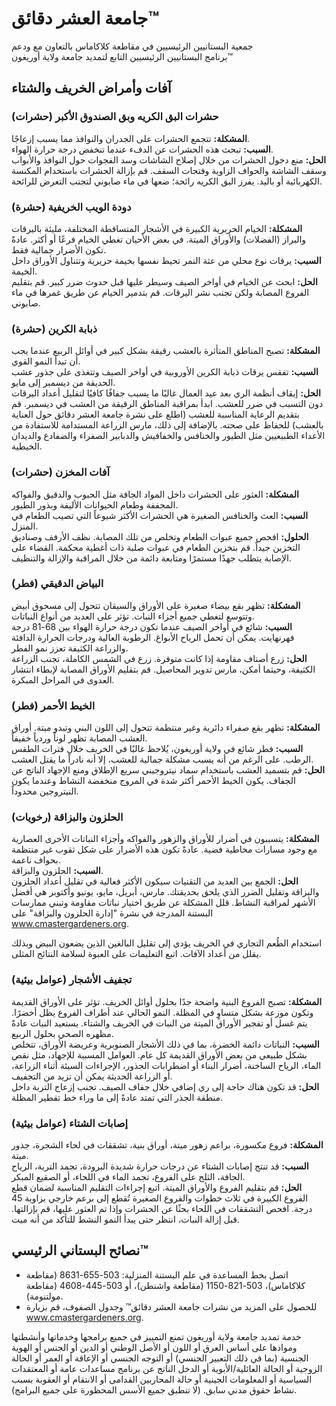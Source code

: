 # جامعة العشر دقائق™

جمعية البستانيين الرئيسيين في مقاطعة كلاكاماس بالتعاون مع ودعم  
برنامج البستانيين الرئيسيين التابع لتمديد جامعة ولاية أوريغون™  

## آفات وأمراض الخريف والشتاء  

### حشرات البق الكريه وبق الصندوق الأكبر (حشرات)  
**المشكلة:** تتجمع الحشرات على الجدران والنوافذ مما يسبب إزعاجًا.  
**السبب:** تبحث هذه الحشرات عن الدفء عندما تنخفض درجة حرارة الهواء.  
**الحل:** منع دخول الحشرات من خلال إصلاح الشاشات وسد الفجوات حول النوافذ والأبواب وسقف الشاشة والحواف الزاوية وفتحات السقف. قم بإزالة الحشرات باستخدام المكنسة الكهربائية أو باليد. يفرز البق الكريه رائحة؛ ضعها في ماء صابوني لتجنب التعرض للرائحة.  

### دودة الويب الخريفية (حشرة)  
**المشكلة:** الخيام الحريرية الكبيرة في الأشجار المتساقطة المختلفة، مليئة باليرقات والبراز (الفضلات) والأوراق الميتة. في بعض الأحيان تغطي الخيام فرعًا أو أكثر. عادةً تكون الأضرار جمالية فقط.  
**السبب:** يرقات نوع محلي من عثة النمر تحيط نفسها بخيمة حريرية وتتناول الأوراق داخل الخيمة.  
**الحل:** ابحث عن الخيام في أواخر الصيف وسيطر عليها قبل حدوث ضرر كبير. قم بتقليم الفروع المصابة ولكن تجنب نشر اليرقات. قم بتدمير الخيام عن طريق غمرها في ماء صابوني.  

### ذبابة الكرين (حشرة)  
**المشكلة:** تصبح المناطق المتأثرة بالعشب رقيقة بشكل كبير في أوائل الربيع عندما يجب أن تبدأ النمو القوي.  
**السبب:** تفقس يرقات ذبابة الكرين الأوروبية في أواخر الصيف وتتغذى على جذور عشب الحديقة من ديسمبر إلى مايو.  
**الحل:** إيقاف أنظمة الري بعد عيد العمال غالبًا ما يسبب جفافًا كافيًا لتقليل أعداد اليرقات دون التسبب في ضرر للعشب. ابدأ بمراقبة المناطق الرقيقة من العشب في ديسمبر. قم بتقديم الرعاية المناسبة للعشب (اطلع على نشرة جامعة العشر دقائق حول العناية بالعشب) للحفاظ على صحته. بالإضافة إلى ذلك، مارس الزراعة المستدامة للاستفادة من الأعداء الطبيعيين مثل الطيور والخنافس والخفافيش والدبابير الصفراء والضفادع والديدان الخيطية.  

### آفات المخزن (حشرات)  
**المشكلة:** العثور على الحشرات داخل المواد الجافة مثل الحبوب والدقيق والفواكه المجففة وطعام الحيوانات الأليفة وبذور الطيور.  
**السبب:** العث والخنافس الصغيرة هي الحشرات الأكثر شيوعاً التي تصيب الطعام في المنزل.  
**الحلول:** افحص جميع عبوات الطعام وتخلص من تلك المصابة. نظف الأرفف وصناديق التخزين جيداً. قم بتخزين الطعام في عبوات صلبة ذات أغطية محكمة. القضاء على الإصابة يتطلب جهدًا مستمرًا ومتابعة دائمة من خلال المراقبة والإزالة والتنظيف.  

### البياض الدقيقي (فطر)  
**المشكلة:** تظهر بقع بيضاء صغيرة على الأوراق والسيقان تتحول إلى مسحوق أبيض وتتوسع لتغطي جميع أجزاء النبات. تؤثر على العديد من أنواع النباتات.  
**السبب:** شائع في أواخر الصيف عندما تكون درجة حرارة الهواء بين 68-81 درجة فهرنهايت. يمكن أن تحمل الرياح الأبواغ. الرطوبة العالية ودرجات الحرارة الدافئة والزراعة الكثيفة تعزز نمو الفطر.  
**الحل:** زرع أصناف مقاومة إذا كانت متوفرة. زرع في الشمس الكاملة، تجنب الزراعة الكثيفة، وحيثما أمكن، مارس تدوير المحاصيل. قم بتقليم الأوراق المصابة لإبطاء انتشار العدوى في المراحل المبكرة.  

### الخيط الأحمر (فطر)  
**المشكلة:** تظهر بقع صفراء دائرية وغير منتظمة تتحول إلى اللون البني وتبدو ميتة. أوراق العشب المصابة تظهر لوناً وردياً خفيفاً.  
**السبب:** فطر شائع في ولاية أوريغون، يُلاحظ غالبًا في الخريف خلال فترات الطقس الرطب. على الرغم من أنه يسبب مشكلة جمالية للعشب، إلا أنه نادراً ما يقتل العشب.  
**الحل:** قم بتسميد العشب باستخدام سماد نيتروجيني سريع الإطلاق ومنع الإجهاد الناتج عن الجفاف. يكون الخيط الأحمر أكثر شدة في المروج منخفضة النشاط وعندما يكون النيتروجين محدوداً.  

### الحلزون والبزاقة (رخويات)  
**المشكلة:** يتسببون في أضرار للأوراق والزهور والفواكه وأجزاء النباتات الأخرى العصارية مع وجود مسارات مخاطية فضية. عادةً تكون هذه الأضرار على شكل ثقوب غير منتظمة بحواف ناعمة.  
**السبب:** الحلزون والبزاقة.  
**الحل:** الجمع بين العديد من التقنيات سيكون الأكثر فعالية في تقليل أعداد الحلزون والبزاقة وتقليل الضرر الذي يلحق بحديقتك. مارس، أبريل، مايو، يونيو وأكتوبر هي أفضل الأشهر لمراقبة النشاط. قلل المشكلة عن طريق اختيار نباتات مقاومة وتبني ممارسات البستنة المدرجة في نشرة "إدارة الحلزون والبزاقة" على www.cmastergardeners.org.  

استخدام الطُعم التجاري في الخريف يؤدي إلى تقليل البالغين الذين يضعون البيض وبذلك يقلل من أعداد الآفات. اتبع التعليمات على العبوة لسلامة النتائج المثلى.  

### تجفيف الأشجار (عوامل بيئية)  
**المشكلة:** تصبح الفروع البنية واضحة جدًا بحلول أوائل الخريف. تؤثر على الأوراق القديمة وتكون موزعة بشكل متساوٍ في المظلة. النمو الحالي عند أطراف الفروع يظل أخضرًا. يتم غسل أو تفجير الأوراق الميتة من النبات في الخريف والشتاء. يستعيد النبات عادةً مظهره الصحي بحلول الربيع.  
**السبب:** النباتات دائمة الخضرة، بما في ذلك الأشجار الصنوبرية وعريضة الأوراق، تتخلص بشكل طبيعي من بعض الأوراق القديمة كل عام. العوامل المسببة للإجهاد، مثل نقص الماء، الرياح الساخنة، أضرار البناء أو اضطرابات الجذور، الإجراءات السيئة أثناء الزراعة، أو الزراعة الحديثة يمكن أن تزيد من التجفيف.  
**الحل:** قد تكون هناك حاجة إلى ري إضافي خلال جفاف الصيف. تجنب إزعاج التربة داخل منطقة الجذر التي تمتد عادةً إلى ما وراء خط تقطير المظلة.  

### إصابات الشتاء (عوامل بيئية)  
**المشكلة:** فروع مكسورة، براعم زهور ميتة، أوراق بنية، تشققات في لحاء الشجرة، جذور ميتة.  
**السبب:** قد تنتج إصابات الشتاء عن درجات حرارة شديدة البرودة، تجمد التربة، الرياح الجافة، الثلج على الفروع، تجمد الماء في اللحاء، أو الصقيع المبكر.  
**الحل:** قم بتقليم الفروع والأوراق الميتة. اتبع إجراءات التقليم المناسبة لضمان قطع الفروع الكبيرة في ثلاث خطوات والفروع الصغيرة تُقطع إلى برعم خارجي بزاوية 45 درجة. افحص التشققات في اللحاء بحثًا عن الحشرات وإذا تم العثور عليها، قم بإزالتها. قبل إزالة النبات، انتظر حتى يبدأ النمو النشط للتأكد من أنه ميت.  

## نصائح البستاني الرئيسي™  
- اتصل بخط المساعدة في علم البستنة المنزلية: 503-655-8631 (مقاطعة كلاكاماس)، 503-821-1150 (مقاطعة واشنطن)، أو 503-445-4608 (مقاطعة مولتنومة).  
- للحصول على المزيد من نشرات جامعة العشر دقائق™ وجدول الصفوف، قم بزيارة www.cmastergardeners.org.  

خدمة تمديد جامعة ولاية أوريغون تمنع التمييز في جميع برامجها وخدماتها وأنشطتها وموادها على أساس العرق أو اللون أو الأصل الوطني أو الدين أو الجنس أو الهوية الجنسية (بما في ذلك التعبير الجنسي) أو التوجه الجنسي أو الإعاقة أو العمر أو الحالة الزوجية أو الحالة العائلية/الأبوية أو الدخل الناتج عن برنامج مساعدات عامة أو المعتقدات السياسية أو المعلومات الجينية أو حالة المحاربين القدامى أو الانتقام أو العقوبة بسبب نشاط حقوق مدني سابق. (لا تنطبق جميع الأسس المحظورة على جميع البرامج).